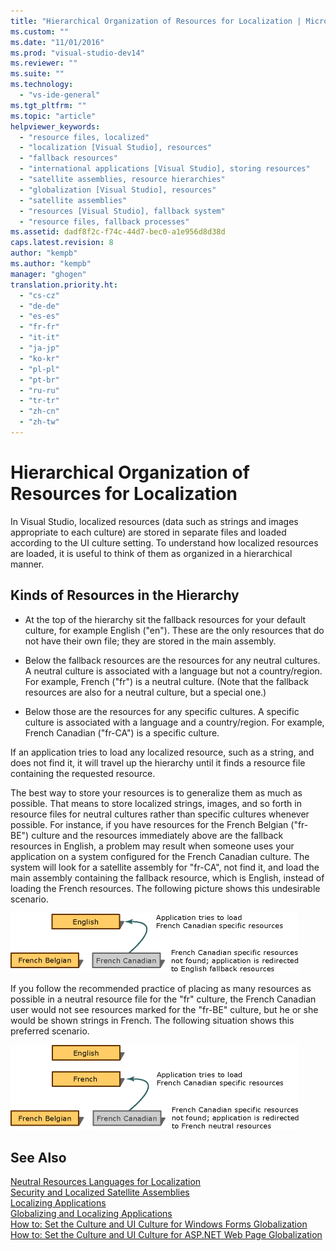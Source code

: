 ```yaml
---
title: "Hierarchical Organization of Resources for Localization | Microsoft Docs"
ms.custom: ""
ms.date: "11/01/2016"
ms.prod: "visual-studio-dev14"
ms.reviewer: ""
ms.suite: ""
ms.technology: 
  - "vs-ide-general"
ms.tgt_pltfrm: ""
ms.topic: "article"
helpviewer_keywords: 
  - "resource files, localized"
  - "localization [Visual Studio], resources"
  - "fallback resources"
  - "international applications [Visual Studio], storing resources"
  - "satellite assemblies, resource hierarchies"
  - "globalization [Visual Studio], resources"
  - "satellite assemblies"
  - "resources [Visual Studio], fallback system"
  - "resource files, fallback processes"
ms.assetid: dadf8f2c-f74c-44d7-bec0-a1e956d8d38d
caps.latest.revision: 8
author: "kempb"
ms.author: "kempb"
manager: "ghogen"
translation.priority.ht: 
  - "cs-cz"
  - "de-de"
  - "es-es"
  - "fr-fr"
  - "it-it"
  - "ja-jp"
  - "ko-kr"
  - "pl-pl"
  - "pt-br"
  - "ru-ru"
  - "tr-tr"
  - "zh-cn"
  - "zh-tw"
---
```

# Hierarchical Organization of Resources for Localization
In Visual Studio, localized resources (data such as strings and images appropriate to each culture) are stored in separate files and loaded according to the UI culture setting. To understand how localized resources are loaded, it is useful to think of them as organized in a hierarchical manner.  
  
## Kinds of Resources in the Hierarchy  
  
-   At the top of the hierarchy sit the fallback resources for your default culture, for example English ("en"). These are the only resources that do not have their own file; they are stored in the main assembly.  
  
-   Below the fallback resources are the resources for any neutral cultures. A neutral culture is associated with a language but not a country/region. For example, French ("fr") is a neutral culture. (Note that the fallback resources are also for a neutral culture, but a special one.)  
  
-   Below those are the resources for any specific cultures. A specific culture is associated with a language and a country/region. For example, French Canadian ("fr-CA") is a specific culture.  
  
 If an application tries to load any localized resource, such as a string, and does not find it, it will travel up the hierarchy until it finds a resource file containing the requested resource.  
  
 The best way to store your resources is to generalize them as much as possible. That means to store localized strings, images, and so forth in resource files for neutral cultures rather than specific cultures whenever possible. For instance, if you have resources for the French Belgian ("fr-BE") culture and the resources immediately above are the fallback resources in English, a problem may result when someone uses your application on a system configured for the French Canadian culture. The system will look for a satellite assembly for "fr-CA", not find it, and load the main assembly containing the fallback resource, which is English, instead of loading the French resources. The following picture shows this undesirable scenario.  
  
 ![Specific Resources Only](../ide/media/vbspecificresourcesonly.gif "vbSpecificResourcesOnly")  
  
 If you follow the recommended practice of placing as many resources as possible in a neutral resource file for the "fr" culture, the French Canadian user would not see resources marked for the "fr-BE" culture, but he or she would be shown strings in French. The following situation shows this preferred scenario.  
  
 ![NeutralSpecificResources graphic](../ide/media/vbneutralspecificresources.gif "vbNeutralSpecificResources")  
  
## See Also  
 [Neutral Resources Languages for Localization](../ide/neutral-resources-languages-for-localization.md)   
 [Security and Localized Satellite Assemblies](../ide/security-and-localized-satellite-assemblies.md)   
 [Localizing Applications](../ide/localizing-applications.md)   
 [Globalizing and Localizing Applications](../ide/globalizing-and-localizing-applications.md)   
 [How to: Set the Culture and UI Culture for Windows Forms Globalization](http://msdn.microsoft.com/en-us/694e049f-0b91-474a-9789-d35124f248f0)   
 [How to: Set the Culture and UI Culture for ASP.NET Web Page Globalization](../Topic/How%20to:%20Set%20the%20Culture%20and%20UI%20Culture%20for%20ASP.NET%20Web%20Page%20Globalization.md)